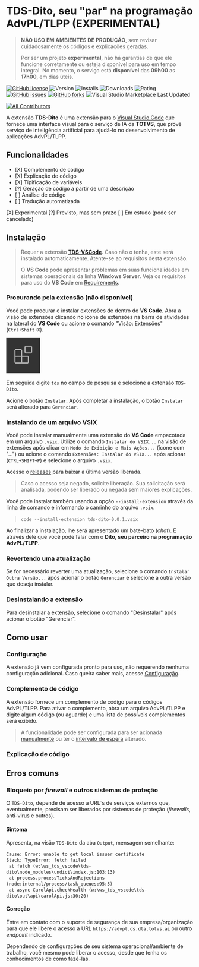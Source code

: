 # TDS-Dito, seu "par" na programação AdvPL/TLPP (**EXPERIMENTAL**)

> **NÃO USO EM AMBIENTES DE PRODUÇÃO**, sem revisar cuidadosamente os códigos e explicações geradas.
>
> Por ser um projeto **experimental**, não há garantias de que ele funcione corretamente ou esteja disponível para uso em tempo integral.
> No momento, o serviço está **disponível** das **09h00** as **17h00**, em dias úteis.
>

<!--[![GitHub stars](https://img.shields.io/github/stars/brodao2/tds-dito?style=plastic)](https://github.com/brodao2/tds-dito/stargazers)
![GitHub top language](https://img.shields.io/github/languages/top/brodao2/tds-dito)
![GitHub Workflow Status](https://img.shields.io/github/workflow/status/brodao2/tds-dito/Deploy%20Extension)
![GitHub last commit](https://img.shields.io/github/last-commit/brodao2/tds-dito)
-->
<!-- prettier-ignore-start -->
[![GitHub license](https://img.shields.io/github/license/brodao2/tds-dito?style=plastic)](https://github.com/brodao2/tds-dito/blob/master/LICENSE)
![Version](https://img.shields.io/visual-studio-marketplace/v/TOTVS.tds-dito)
![Installs](https://img.shields.io/visual-studio-marketplace/i/TOTVS.tds-dito)
![Downloads](https://img.shields.io/visual-studio-marketplace/d/TOTVS.tds-dito)
![Rating](https://img.shields.io/visual-studio-marketplace/stars/TOTVS.tds-dito)
[![GitHub issues](https://img.shields.io/github/issues/brodao2/tds-dito?style=plastic)](https://github.com/brodao2/tds-dito/issues)
[![GitHub forks](https://img.shields.io/github/forks/brodao2/tds-dito?style=plastic)](https://github.com/brodao2/tds-dito/network)
![Visual Studio Marketplace Last Updated](https://img.shields.io/visual-studio-marketplace/last-updated/TOTVS.tds-dito)
<!-- markdownlint-disable -->
<!-- ALL-CONTRIBUTORS-BADGE:START - Do not remove or modify this section -->
[![All Contributors](https://img.shields.io/badge/all_contributors-1-orange.svg)](#contributors-)
<!-- ALL-CONTRIBUTORS-BADGE:END -->
<!-- markdownlint-enabled -->
<!-- prettier-ignore-end -->

A extensão **TDS-Dito** é uma extensão para o [Visual Studio Code](https://code.visualstudio.com/) que fornece uma interface visual para o serviço de IA da **TOTVS**, que provê serviço de inteligência artificial para ajudá-lo no desenvolvimento de aplicações AdvPL/TLPP.

## Funcionalidades

- \[X\] Complemento de código
- \[X\] Explicação de código
- \[X\] Tipificação de variáveis
- \[?\] Geração de código a partir de uma descrição
- \[ \] Análise de código
- \[ \] Tradução automatizada

\[X\] Experimental \[?\] Previsto, mas sem prazo \[ \] Em estudo (pode ser cancelado)

## Instalação

> Requer a extensão [**TDS-VSCode**](/https://github.com/totvs/tds-vscode). Caso não o tenha, este será instalado automaticamente. Atente-se ao requisitos desta extensão.
>
> O **VS Code** pode apresentar problemas em suas funcionalidades em sistemas operacionais da linha **Windows Server**.
> Veja os requisitos para uso do **VS Code** em [Requirements](https://code.visualstudio.com/docs/supporting/requirements).

### Procurando pela extensão (não disponível)

Você pode procurar e instalar extensões de dentro do **VS Code**. Abra a visão de extensões clicando no ícone de extensões na barra de atividades na lateral do **VS Code** ou acione o comando "Visão: Extensões" (``Ctrl+Shift+X``).

![Ícone da Visão Extensões](images/extensions-view-icon.png)

Em seguida digite ``tds`` no campo de pesquisa e selecione a extensão ``TDS-Dito``.

Acione  o botão ``Instalar``. Após completar a instalação, o botão ``Instalar`` será alterado para ``Gerenciar``. 

### Instalando de um arquivo VSIX

Você pode instalar manualmente uma extensão do **VS Code** empacotada em um arquivo ``.vsix``. Utilize o comando ``Instalar do VSIX...`` na visão de extensões após clicar em ``Modo de Exibição e Mais Ações...`` (ícone com "...") ou acione o comando ``Extensões: Instalar do VSIX...`` após acionar (``CTRL+SHIFT+P``) e selecione o arquivo ``.vsix``.

Acesse o [releases](https://github.com/brodao2/tds-dito/releases) para baixar a última versão liberada.

> Caso o acesso seja negado, solicite liberação.
> Sua solicitação será analisada, podendo ser liberado ou negada sem maiores explicações.

Você pode instalar também usando a opção ``--install-extension`` através da linha de comando e informando o caminho do arquivo ``.vsix``.

> ``code --install-extension tds-dito-0.0.1.vsix``

Ao finalizar a instalação, lhe será apresentado um bate-bato (_chat_). É através dele que você pode falar com o **Dito, seu parceiro na programação AdvPL/TLPP**.

### Revertendo uma atualização

Se for necessário reverter uma atualização, selecione o comando ``Instalar Outra Versão...`` após acionar o botão ``Gerenciar`` e selecione a outra versão que deseja instalar.

### Desinstalando a extensão

Para desinstalar a extensão, selecione o comando "Desinstalar" após acionar o botão "Gerenciar".

## Como usar

### Configuração

A extensão já vem configurada pronto para uso, não requerendo nenhuma configuração adicional. Caso queira saber mais, acesse [Configuração](/docs/configuration.md).

### Complemento de código

A extensão fornece um complemento de código para o códigos AdvPL/TLPP. Para ativar o complemento, abra um arquivo AdvPL/TLPP e digite algum código (ou aguarde) e uma lista de possíveis complementos será exibido.

> A funcionalidade pode ser configurada para ser acionada [manualmente](/docs/configuration.md) ou ter o [intervalo de espera](/docs/configuration.md) alterado.

### Explicação de código


## Erros comuns

### Bloqueio por _firewall_ e outros sistemas de proteção  

O ``TDS-Dito``, depende de acesso a URL´s de serviços externos que, eventualmente, precisam ser liberados por sistemas de proteção (_firewalls_, anti-virus e outros).

#### Sintoma

Apresenta, na visão ``TDS-Dito`` da aba ``Output``, mensagem semelhante:

```console
Cause: Error: unable to get local issuer certificate
Stack: TypeError: fetch failed
 at fetch (w:\ws_tds_vscode\tds-dito\node_modules\undici\index.js:103:13)
 at process.processTicksAndRejections (node:internal/process/task_queues:95:5)
 at async CarolApi.checkHealth (w:\ws_tds_vscode\tds-dito\out\api\carolApi.js:30:20)
```

#### Correção

Entre em contato com o suporte de segurança de sua empresa/organização para que ele libere o acesso a URL ``https://advpl.ds.dta.totvs.ai`` ou outro _endpoint_ indicado.

Dependendo de configurações de seu sistema operacional/ambiente de trabalho, você mesmo pode liberar o acesso, desde que tenha os conhecimentos de como fazê-las.
